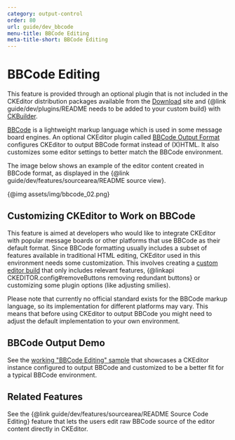 ```yaml
---
category: output-control
order: 80
url: guide/dev_bbcode
menu-title: BBCode Editing
meta-title-short: BBCode Editing
---
```

<!--
Copyright (c) 2003-2018, CKSource - Frederico Knabben. All rights reserved.
For licensing, see LICENSE.md.
-->

# BBCode Editing

<info-box info="">
 This feature is provided through an optional plugin that is not included in the CKEditor distribution packages available from the <a href="https://ckeditor.com/ckeditor-4/download/">Download</a> site and {@link guide/dev/plugins/README needs to be added to your custom build} with <a href="https://ckeditor.com/cke4/builder">CKBuilder</a>.
</info-box>

[BBCode](http://en.wikipedia.org/wiki/BBCode) is a lightweight markup language which is used in some message board engines. An optional CKEditor plugin called [BBCode Output Format](https://ckeditor.com/cke4/addon/bbcode) configures CKEditor to output BBCode format instead of (X)HTML. It also customizes some editor settings to better match the BBCode environment.

The image below shows an example of the editor content created in BBCode format, as displayed in the {@link guide/dev/features/sourcearea/README source view}.

{@img assets/img/bbcode_02.png}

## Customizing CKEditor to Work on BBCode

This feature is aimed at developers who would like to integrate CKEditor with popular message boards or other platforms that use BBCode as their default format. Since BBCode formatting usually includes a subset of features available in traditional HTML editing, CKEditor used in this environment needs some customization. This involves creating a [custom editor build](https://ckeditor.com/cke4/builder) that only includes relevant features, {@linkapi CKEDITOR.config#removeButtons removing redundant buttons} or customizing some plugin options (like adjusting smilies).

<info-box hint="">
 Please note that currently no official standard exists for the BBCode markup language, so its implementation for different platforms may vary. This means that before using CKEditor to output BBCode you might need to adjust the default implementation to your own environment.
</info-box>

## BBCode Output Demo

See the [working "BBCode Editing" sample](https://sdk.ckeditor.com/samples/bbcode.html) that showcases a CKEditor instance configured to output BBCode and customized to be a better fit for a typical BBCode environment.

## Related Features

See the {@link guide/dev/features/sourcearea/README Source Code Editing} feature that lets the users edit raw BBCode source of the editor content directly in CKEditor.
